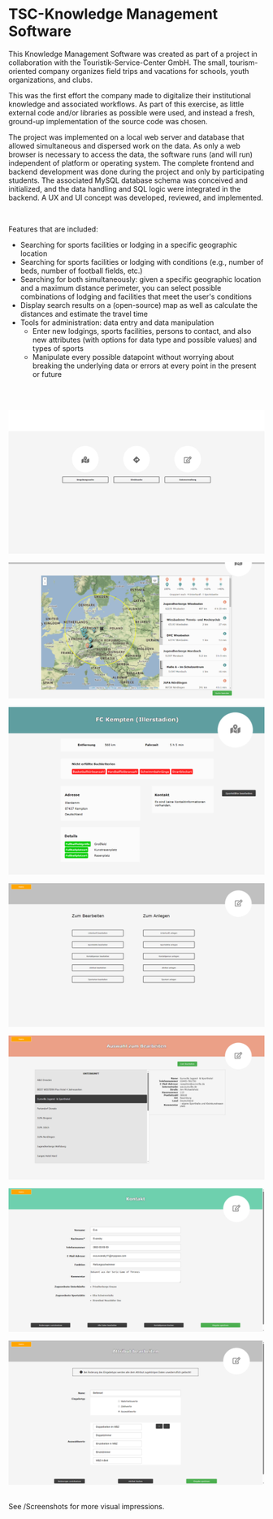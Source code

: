 # TSC-Knowledge Management Software

This Knowledge Management Software was created as part of a project in collaboration with the Touristik-Service-Center GmbH. The small, tourism-oriented company organizes field trips and vacations for schools, youth organizations, and clubs.

This was the first effort the company made to digitalize their institutional knowledge and associated workflows. As part of this exercise, as little external code and/or libraries as possible were used, and instead a fresh, ground-up implementation of the source code was chosen.

The project was implemented on a local web server and database that allowed simultaneous and dispersed work on the data. As only a web browser is necessary to access the data, the software runs (and will run) independent of platform or operating system. The complete frontend and backend development was done during the project and only by participating students. The associated MySQL database schema was conceived and initialized, and the data handling and SQL logic were integrated in the backend. A UX and UI concept was developed, reviewed, and implemented.

<br/>

Features that are included:
- Searching for sports facilities or lodging in a specific geographic location
- Searching for sports facilities or lodging with conditions (e.g., number of beds, number of football fields, etc.)
- Searching for both simultaneously: given a specific geographic location and a maximum distance perimeter, you can select possible combinations of lodging and facilities that meet the user's conditions
- Display search results on a (open-source) map as well as calculate the distances and estimate the travel time
- Tools for administration: data entry and data manipulation
    - Enter new lodgings, sports facilities, persons to contact, and also new attributes (with options for data type and possible values) and types of sports
    - Manipulate every possible datapoint without worrying about breaking the underlying data or errors at every point in the present or future


<br/>
<br/>


![pipeline](Screenshots/1.png)
<br/>

![pipeline](Screenshots/5.png)
<br/>

![pipeline](Screenshots/4.png)
<br/>

![pipeline](Screenshots/8.png)
<br/>

![pipeline](Screenshots/9.png)
<br/>

![pipeline](Screenshots/13.png)
<br/>

![pipeline](Screenshots/15.png)
<br/>

<br/>
See /Screenshots for more visual impressions.
